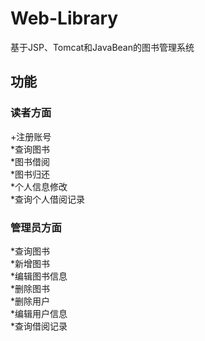 # Web-Library
基于JSP、Tomcat和JavaBean的图书管理系统

## 功能 ##

### 读者方面 ###

+注册账号<br>
*查询图书<br>
*图书借阅<br>
*图书归还<br>
*个人信息修改<br>
*查询个人借阅记录<br>

### 管理员方面 ###
*查询图书<br>
*新增图书<br>
*编辑图书信息<br>
*删除图书<br>
*删除用户<br>
*编辑用户信息<br>
*查询借阅记录<br>
